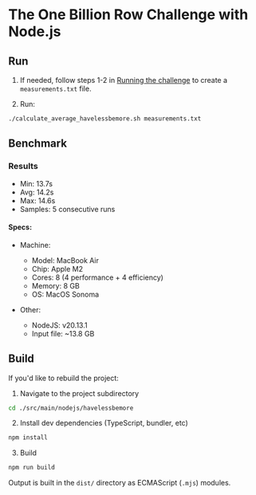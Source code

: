 # The One Billion Row Challenge with Node.js

## Run

1. If needed, follow steps 1-2 in [Running the challenge](../../../../README.md#running-the-challenge) to create a `measurements.txt` file.

1. Run:

```bash
./calculate_average_havelessbemore.sh measurements.txt
```

## Benchmark

### Results

- Min: 13.7s
- Avg: 14.2s
- Max: 14.6s
- Samples: 5 consecutive runs

#### Specs:

- Machine:

  - Model: MacBook Air
  - Chip: Apple M2
  - Cores: 8 (4 performance + 4 efficiency)
  - Memory: 8 GB
  - OS: MacOS Sonoma

- Other:
  - NodeJS: v20.13.1
  - Input file: ~13.8 GB

## Build

If you'd like to rebuild the project:

1. Navigate to the project subdirectory

```bash
cd ./src/main/nodejs/havelessbemore
```

2. Install dev dependencies (TypeScript, bundler, etc)

```bash
npm install
```

3. Build

```bash
npm run build
```

Output is built in the `dist/` directory as ECMAScript (`.mjs`) modules.
